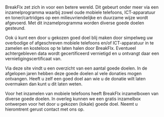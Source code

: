 BreakFIx zet zich in voor een betere wereld. Dit gebeurt onder meer via een inzamelprogramma waarbij zowel oude mobiele telefoons, ICT-apparatuur en toner/cartridges op een milieuvriendelijke en duurzame wijze wordt afgevoerd. Met dit inzamelprogramma worden diverse goede doelen gesteund.

Ook ú kunt een door u gekozen goed doel blij maken door simpelweg uw overbodige of afgeschreven mobiele telefoons en/of ICT-apparatuur in te zamelen en kosteloos op te laten halen door BreakFIx. Eventueel achtergebleven data wordt gecertificeerd vernietigd en u ontvangt daar een vernietigingscertificaat van.

Via deze site vindt u een overzicht van een aantal goede doelen. In de afgelopen jaren hebben deze goede doelen al vele donaties mogen ontvangen. Heeft u zelf een goed doel aan wie u de donatie wilt laten overmaken dan kunt u dit laten weten.

Voor het inzamelen van mobiele telefoons heeft BreakFIx inzamelboxen van diverse goede doelen. In overleg kunnen we een gratis inzamelbox ontwerpen voor het door u gekozen (lokale) goede doel. Neemt u hieromtrent gerust contact met ons op.
